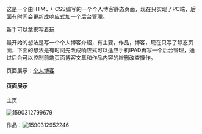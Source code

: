 

 这是一个由HTML + CSS编写的一个个人博客静态页面，现在只实现了PC端，后面有时间会更新成响应式加一个后台管理。

新手可以拿来写着玩

最开始的想法是写一个个人博客介绍，有主要，作品，博客，现在只写了静态页面，下面的想法是有时间先改成响应式可以适应手机IPAD再写一个后台管理，通过后台可以控制前端页面博客文章和作品内容的增删改查操作。 

页面展示：[个人博客](http://47.93.188.25:84/)



#### 页面展示

主页：

![1590312799679](C:\Users\Administrator\AppData\Roaming\Typora\typora-user-images\1590312799679.png)

作品：![1590312952246](C:\Users\Administrator\AppData\Roaming\Typora\typora-user-images\1590312952246.png)